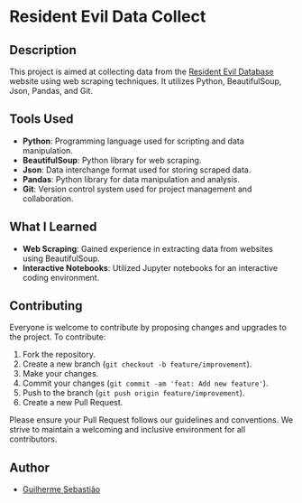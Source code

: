 # Resident Evil Data Collect

## Description

This project is aimed at collecting data from the [Resident Evil Database](https://www.residentevildatabase.com/) website using web scraping techniques. It utilizes Python, BeautifulSoup, Json, Pandas, and Git.

## Tools Used

- **Python**: Programming language used for scripting and data manipulation.
- **BeautifulSoup**: Python library for web scraping.
- **Json**: Data interchange format used for storing scraped data.
- **Pandas**: Python library for data manipulation and analysis.
- **Git**: Version control system used for project management and collaboration.

## What I Learned

- **Web Scraping**: Gained experience in extracting data from websites using BeautifulSoup.
- **Interactive Notebooks**: Utilized Jupyter notebooks for an interactive coding environment.

## Contributing

Everyone is welcome to contribute by proposing changes and upgrades to the project. To contribute:

1. Fork the repository.
2. Create a new branch (`git checkout -b feature/improvement`).
3. Make your changes.
4. Commit your changes (`git commit -am 'feat: Add new feature'`).
5. Push to the branch (`git push origin feature/improvement`).
6. Create a new Pull Request.

Please ensure your Pull Request follows our guidelines and conventions. We strive to maintain a welcoming and inclusive environment for all contributors.

## Author

- [Guilherme Sebastião](https://www.github.com/guievbs)



